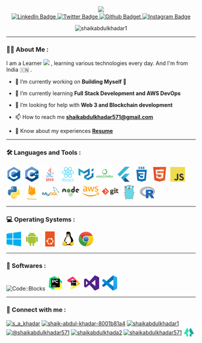 <div id="heading-gif" align="center">
  <img src="https://media.giphy.com/media/qgQUggAC3Pfv687qPC/giphy.gif"><br>
  <a href="https://www.linkedin.com/in/shaik-abdul-khadar-8001b81a4/">
    <img src="https://img.shields.io/badge/LinkedIn-blue?style=for-the-badge&logo=linkedin&logoColor=white" alt="LinkedIn Badge"/>
  </a>
  <a href="https://twitter.com/S_A_Khadar">
    <img src="https://img.shields.io/badge/Twitter-blue?style=for-the-badge&logo=twitter&logoColor=white" alt="Twitter Badge"/>
  </a>
  <a href="https://github.com/shaikabdulkhadar1">
    <img src="https://img.shields.io/badge/github-gray?style=for-the-badge&logo=github&logoColor=white" alt="Github Badget"/>
  </a>
  <a href="https://instagram.com/shaikabdulkhadar1">
    <img src="https://img.shields.io/badge/Instagram-E4405F?style=for-the-badge&logo=instagram&logoColor=white" alt="Instagram Badge"/>
  </a><br>
  <p> <img src="https://komarev.com/ghpvc/?username=shaikabdulkhadar1&label=Profile%20views&color=0e75b6&style=flat" alt="shaikabdulkhadar1" /> </p>
</div>

---

### :man_technologist: About Me :
I am a Learner <img src="https://media.giphy.com/media/WUlplcMpOCEmTGBtBW/giphy.gif" width="30"> , learning various technologies every day. And I'm from India :india:	.

- 🔭 I’m currently working on **Building Myself 💪**

- 🌱 I’m currently learning **Full Stack Development and AWS DevOps**

- 🤝 I’m looking for help with **Web 3 and Blockchain development**

- 📫 How to reach me **shaikabdulkhadar571@gmail.com**

- 📄 Know about my experiences <a href="https://drive.google.com/file/d/1eJOI5hZ3963k3Hq7Ne7FRvDIWwQZtmVu/view">**Resume**</a>

---

### :hammer_and_wrench: Languages and Tools :
<div>
  <img src="https://github.com/devicons/devicon/blob/master/icons/c/c-original.svg" title="C" alt="C Lang" width="40" height="40"/>&nbsp;
  <img src="https://github.com/devicons/devicon/blob/master/icons/cplusplus/cplusplus-original.svg" title="cpp" alt="C++" width="40" height="40"/>&nbsp;
  <img src="https://github.com/devicons/devicon/blob/master/icons/java/java-original-wordmark.svg" title="Java" alt="Java" width="40" height="40"/>&nbsp;
  <img src="https://github.com/devicons/devicon/blob/master/icons/react/react-original-wordmark.svg" title="React" alt="React" width="40" height="40"/>&nbsp;
  <img src="https://github.com/devicons/devicon/blob/master/icons/materialui/materialui-original.svg" title="Material UI" alt="Material UI" width="40" height="40"/>&nbsp;
  <img src="https://github.com/devicons/devicon/blob/master/icons/anaconda/anaconda-original-wordmark.svg" title="Anaconda" alt="Anaconda" width="45" height="45"/>&nbsp;
  <img src="https://github.com/devicons/devicon/blob/master/icons/flutter/flutter-original.svg" title="Flutter" alt="Flutter" width="40" height="40"/>&nbsp;
  <img src="https://github.com/devicons/devicon/blob/master/icons/css3/css3-plain-wordmark.svg"  title="CSS3" alt="CSS" width="40" height="40"/>&nbsp;
  <img src="https://github.com/devicons/devicon/blob/master/icons/html5/html5-original.svg" title="HTML5" alt="HTML" width="40" height="40"/>&nbsp;
  <img src="https://github.com/devicons/devicon/blob/master/icons/javascript/javascript-original.svg" title="JavaScript" alt="JavaScript" width="40" height="40"/>&nbsp;
  <img src="https://github.com/devicons/devicon/blob/master/icons/python/python-original.svg" title="python" alt="Python" width="40" height="40"/>&nbsp;
  <img src="https://github.com/devicons/devicon/blob/master/icons/firebase/firebase-plain-wordmark.svg" title="Firebase" alt="Firebase" width="40" height="40"/>&nbsp;
  <img src="https://github.com/devicons/devicon/blob/master/icons/mysql/mysql-original-wordmark.svg" title="MySQL"  alt="MySQL" width="45" height="45"/>&nbsp;
  <img src="https://github.com/devicons/devicon/blob/master/icons/nodejs/nodejs-original-wordmark.svg" title="NodeJS" alt="NodeJS" width="45" height="45"/>&nbsp;
  <img src="https://github.com/devicons/devicon/blob/master/icons/amazonwebservices/amazonwebservices-plain-wordmark.svg" title="AWS" alt="AWS" width="45" height="45"/>&nbsp;
  <img src="https://github.com/devicons/devicon/blob/master/icons/git/git-original-wordmark.svg" title="Git" **alt="Git" width="45" height="45"/>&nbsp;
  <img src="https://github.com/devicons/devicon/blob/master/icons/go/go-original.svg" title="go lang" alt="Go Lang" height="40" width="40"/>&nbsp;
  <img src="https://github.com/devicons/devicon/blob/master/icons/r/r-original.svg" title="r" alt="R" height="40" width="40"/>&nbsp;
</div>

---

### :computer: Operating Systems :
<div>
  <img src="https://github.com/devicons/devicon/blob/master/icons/windows8/windows8-original.svg" title="windows" alt="Windows" width="40" height="40"/>&nbsp;
  <img src="https://github.com/devicons/devicon/blob/master/icons/android/android-original.svg" title="android" alt="Android" width="40" height="40"/>&nbsp;
  <img src="https://github.com/devicons/devicon/blob/master/icons/ubuntu/ubuntu-plain.svg" title="ubuntu" height="Ubuntu" width="40" height="40"/>&nbsp;
  <img src="https://github.com/devicons/devicon/blob/master/icons/linux/linux-original.svg" title="linux" alt="Linux" width="40" height="40"/>&nbsp;
  <img src="https://github.com/devicons/devicon/blob/master/icons/chrome/chrome-original.svg" title="google chrom" alt="Chrome OS" height="40" width="40"/>&nbsp;
</div>

---

### :floppy_disk: Softwares :
<div>
   <img src="https://github.com/shaikabdulkhadar1/ShaikAbdulKhadar.github.io/blob/main/code-block-svgrepo-com.svg" title="code blocks" alt="Code::Blocks" height="40" width="40"/>&nbsp;
   <img src="https://github.com/devicons/devicon/blob/master/icons/pycharm/pycharm-original.svg" title="pycharm" alt="PyCharm" height="40" width="40"/>&nbsp;
   <img src="https://github.com/devicons/devicon/blob/master/icons/jetbrains/jetbrains-original.svg" title="jetbrains" alt="JetBrains" height="40" width="40"/>&nbsp;
   <img src="https://github.com/devicons/devicon/blob/master/icons/visualstudio/visualstudio-plain.svg" title="visual studio" alt="Visual Studio" height="40" width="40"/>&nbsp;
   <img src="https://github.com/devicons/devicon/blob/master/icons/vscode/vscode-original.svg" title="vscode" alt="VSCode" height="40" width="40"/>&nbsp;
</div>
                                                                                                                                                 
---

### 🤝 Connect with me :<p align="left">
<a href="https://twitter.com/s_a_khadar" target="blank"><img align="center" src="https://raw.githubusercontent.com/rahuldkjain/github-profile-readme-generator/master/src/images/icons/Social/twitter.svg" alt="s_a_khadar" height="30" width="40" /></a>
<a href="https://linkedin.com/in/shaik-abdul-khadar-8001b81a4" target="blank"><img align="center" src="https://raw.githubusercontent.com/rahuldkjain/github-profile-readme-generator/master/src/images/icons/Social/linked-in-alt.svg" alt="shaik-abdul-khadar-8001b81a4" height="30" width="40" /></a>
<a href="https://instagram.com/shaikabdulkhadar1" target="blank"><img align="center" src="https://raw.githubusercontent.com/rahuldkjain/github-profile-readme-generator/master/src/images/icons/Social/instagram.svg" alt="shaikabdulkhadar1" height="30" width="40" /></a>
<a href="https://medium.com/@shaikabdulkhadar571" target="blank"><img align="center" src="https://raw.githubusercontent.com/rahuldkjain/github-profile-readme-generator/master/src/images/icons/Social/medium.svg" alt="@shaikabdulkhadar571" height="30" width="40" /></a>
<a href="https://www.hackerrank.com/shaikabdulkhada2" target="blank"><img align="center" src="https://raw.githubusercontent.com/rahuldkjain/github-profile-readme-generator/master/src/images/icons/Social/hackerrank.svg" alt="shaikabdulkhada2" height="30" width="40" /></a>
<a href="https://www.leetcode.com/shaikabdulkhadar571" target="blank"><img align="center" src="https://raw.githubusercontent.com/rahuldkjain/github-profile-readme-generator/master/src/images/icons/Social/leet-code.svg" alt="shaikabdulkhadar571" height="30" width="40" /></a>
<a href="https://linktr.ee/shaikabdulkhadar" target="blank"><img align="center" src="https://github.com/shaikabdulkhadar1/shaikabdulkhadar1/blob/main/icons8-linktree.svg" height="30" width="30" alt="ShaikAbdulKhadar"/></a>
</p>
